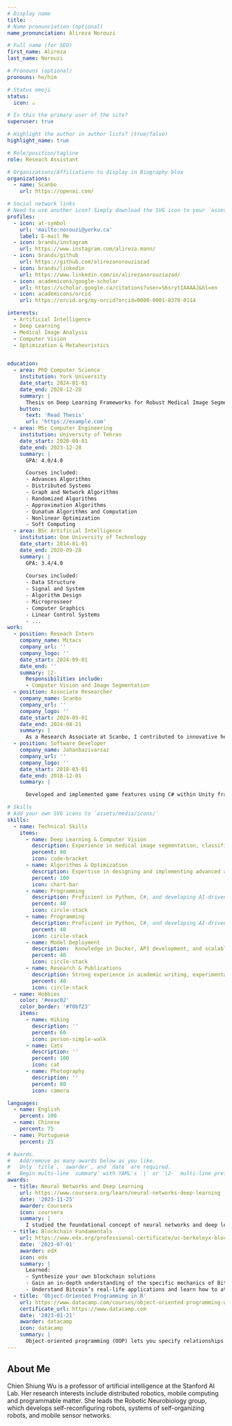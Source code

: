 ```yaml
---
# Display name
title: 
# Name pronunciation (optional)
name_pronunciation: Alireza Norouzi

# Full name (for SEO)
first_name: Alireza
last_name: Norouzi

# Pronouns (optional)
pronouns: he/him

# Status emoji
status:
  icon: ☕️

# Is this the primary user of the site?
superuser: true

# Highlight the author in author lists? (true/false)
highlight_name: true

# Role/position/tagline
role: Reseach Assistant

# Organizations/Affiliations to display in Biography blox
organizations:
  - name: Scanbo
    url: https://openai.com/

# Social network links
# Need to use another icon? Simply download the SVG icon to your `assets/media/icons/` folder.
profiles:
  - icon: at-symbol
    url: 'mailto:norouzi@yorku.ca'
    label: E-mail Me
  - icon: brands/instagram
    url: https://www.instagram.com/alireza.mann/
  - icon: brands/github
    url: https://github.com/alirezanorouziazad
  - icon: brands/linkedin
    url: https://www.linkedin.com/in/alirezanorouziazad/
  - icon: academicons/google-scholar
    url: https://scholar.google.ca/citations?user=S6srytIAAAAJ&hl=en
  - icon: academicons/orcid
    url: https://orcid.org/my-orcid?orcid=0000-0001-8370-0114

interests:
  - Artificial Intelligence
  - Deep Learning
  - Medical Image Analysis
  - Computer Vision
  - Optimization & Metaheuristics


education:
  - area: PhD Computer Science
    institution: York University
    date_start: 2024-01-01
    date_end: 2028-12-28
    summary: |
      Thesis on Deep Learning Frameworks for Robust Medical Image Segmentation. Supervised by Prof. Salahandish. Research focuses on novel loss functions, optimization strategies, and multi-center dataset generalization. Presented work at leading conferences and published contributions in top-tier journals.
    button:
      text: 'Read Thesis'
      url: 'https://example.com'
  - area: MSc Computer Engineering
    institution: University of Tehran
    date_start: 2020-09-01
    date_end: 2023-12-28
    summary: |
      GPA: 4.0/4.0

      Courses included:
      - Advances Algorithms
      - Distributed Systems
      - Graph and Network Algorithms
      - Randomized Algorithms
      - Approximation Algorithms
      - Qunatum Algorithms and Computation
      - Nonlinear Optimization
      - Soft Computing
  - area: BSc Artificial Intelligence
    institution: Qom University of Technology
    date_start: 2014-01-01
    date_end: 2020-09-28
    summary: |
      GPA: 3.4/4.0
      
      Courses included:
      - Data Structure
      - Signal and System
      - Algorithm Design
      - Microprosseor 
      - Computer Graphics 
      - Linear Control Systems
      - ...
work:
  - position: Reseach Intern
    company_name: Mitacs
    company_url: ''
    company_logo: ''
    date_start: 2024-09-01
    date_end: ''
    summary: |2-
      Responsibilities include:
      - Computer Vision and Image Segmentation
  - position: Associate Researcher
    company_name: Scanbo
    company_url: ''
    company_logo: ''
    date_start: 2024-05-01
    date_end: 2024-08-21
    summary: |
      As a Research Associate at Scanbo, I contributed to innovative healthcare solutions through advanced AI technologies. I was involved in various research activities and projects aimed at improving diagnostic methods and enhancing patient care. My role included data analysis, model development, and collaboration with a multidisciplinary team to drive forward our cutting-edge initiatives.
  - position: Software Developer
    company_name: Jahanbazivarsaz
    company_url: ''
    company_logo: ''
    date_start: 2018-03-01
    date_end: 2018-12-01
    summary: |

      Developed and implemented game features using C# within Unity framework. Collaborated with the design team to create engaging gameplay mechanics and optimize performance. Worked on debugging, code optimization, and integrating new functionalities to enhance user experience.

# Skills
# Add your own SVG icons to `assets/media/icons/`
skills:
  - name: Technical Skills
    items:
      - name: Deep Learning & Computer Vision
        description: Experience in medical image segmentation, classification, and object detection using PyTorch and TensorFlow
        percent: 80
        icon: code-bracket
      - name: Algorithms & Optimization
        description: Expertise in designing and implementing advanced algorithms
        percent: 100
        icon: chart-bar
      - name: Programming
        description: Proficient in Python, C#, and developing AI-driven applications
        percent: 40
        icon: circle-stack
      - name: Programming
        description: Proficient in Python, C#, and developing AI-driven applications
        percent: 40
        icon: circle-stack
      - name: Model Deployment
        description:  Knowledge in Docker, API development, and scalable AI solutions
        percent: 40
        icon: circle-stack
      - name: Research & Publications
        description: Strong experience in academic writing, experimental design, and publishing in high-impact journals
        percent: 40
        icon: circle-stack
  - name: Hobbies
    color: '#eeac02'
    color_border: '#f0bf23'
    items:
      - name: Hiking
        description: ''
        percent: 60
        icon: person-simple-walk
      - name: Cats
        description: ''
        percent: 100
        icon: cat
      - name: Photography
        description: ''
        percent: 80
        icon: camera

languages:
  - name: English
    percent: 100
  - name: Chinese
    percent: 75
  - name: Portuguese
    percent: 25

# Awards.
#   Add/remove as many awards below as you like.
#   Only `title`, `awarder`, and `date` are required.
#   Begin multi-line `summary` with YAML's `|` or `|2-` multi-line prefix and indent 2 spaces below.
awards:
  - title: Neural Networks and Deep Learning
    url: https://www.coursera.org/learn/neural-networks-deep-learning
    date: '2023-11-25'
    awarder: Coursera
    icon: coursera
    summary: |
      I studied the foundational concept of neural networks and deep learning. By the end, I was familiar with the significant technological trends driving the rise of deep learning; build, train, and apply fully connected deep neural networks; implement efficient (vectorized) neural networks; identify key parameters in a neural network’s architecture; and apply deep learning to your own applications.
  - title: Blockchain Fundamentals
    url: https://www.edx.org/professional-certificate/uc-berkeleyx-blockchain-fundamentals
    date: '2023-07-01'
    awarder: edX
    icon: edx
    summary: |
      Learned:
      - Synthesize your own blockchain solutions
      - Gain an in-depth understanding of the specific mechanics of Bitcoin
      - Understand Bitcoin’s real-life applications and learn how to attack and destroy Bitcoin, Ethereum, smart contracts and Dapps, and alternatives to Bitcoin’s Proof-of-Work consensus algorithm
  - title: 'Object-Oriented Programming in R'
    url: https://www.datacamp.com/courses/object-oriented-programming-with-s3-and-r6-in-r
    certificate_url: https://www.datacamp.com
    date: '2023-01-21'
    awarder: datacamp
    icon: datacamp
    summary: |
      Object-oriented programming (OOP) lets you specify relationships between functions and the objects that they can act on, helping you manage complexity in your code. This is an intermediate level course, providing an introduction to OOP, using the S3 and R6 systems. S3 is a great day-to-day R programming tool that simplifies some of the functions that you write. R6 is especially useful for industry-specific analyses, working with web APIs, and building GUIs.
---
```


## About Me

Chien Shiung Wu is a professor of artificial intelligence at the Stanford AI Lab. Her research interests include distributed robotics, mobile computing and programmable matter. She leads the Robotic Neurobiology group, which develops self-reconfiguring robots, systems of self-organizing robots, and mobile sensor networks.

